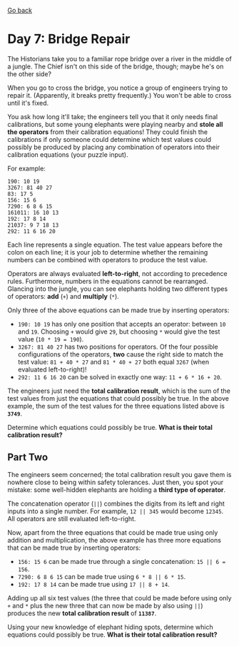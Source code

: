 [Go back](..%2FReadme.md)
# Day 7: Bridge Repair

The Historians take you to a familiar rope bridge over a river
in the middle of a jungle. The Chief isn't on this side 
of the bridge, though; maybe he's on the other side?

When you go to cross the bridge, you notice a group of 
engineers trying to repair it. (Apparently, it breaks 
pretty frequently.) You won't be able to cross until it's fixed.

You ask how long it'll take; the engineers tell you that
it only needs final calibrations, but some young elephants 
were playing nearby and **stole all the operators** from their 
calibration equations! They could finish the calibrations 
if only someone could determine which test values could
possibly be produced by placing any combination of operators 
into their calibration equations (your puzzle input).

For example:

```
190: 10 19
3267: 81 40 27
83: 17 5
156: 15 6
7290: 6 8 6 15
161011: 16 10 13
192: 17 8 14
21037: 9 7 18 13
292: 11 6 16 20
```

Each line represents a single equation. The test value appears
before the colon on each line; it is your job to determine
whether the remaining numbers can be combined with operators 
to produce the test value.

Operators are always evaluated **left-to-right**, not according to 
precedence rules. Furthermore, numbers in the equations cannot 
be rearranged. Glancing into the jungle, you can see elephants 
holding two different types of operators: 
**add** (`+`) and **multiply** (`*`).

Only three of the above equations can be made true by inserting operators:

- `190: 10 19` has only one position that accepts an operator: 
between `10` and `19`. Choosing `+` would give `29`, but choosing `*` would give the test value (`10 * 19 = 190`).
- `3267: 81 40 27` has two positions for operators. Of the 
four possible configurations of the operators, **two** cause the 
right side to match the test value: `81 + 40 * 27` 
and `81 * 40 + 27` both equal `3267` (when evaluated 
left-to-right)!
- `292: 11 6 16 20` can be solved in exactly one way: `11 + 6 * 16 + 20`.

The engineers just need the **total calibration result**, which is 
the sum of the test values from just the equations that 
could possibly be true. In the above example, the sum of 
the test values for the three equations listed above is **`3749`**.

Determine which equations could possibly
be true. **What is their total calibration result?**

## Part Two
The engineers seem concerned; the total calibration result 
you gave them is nowhere close to being within safety 
tolerances. Just then, you spot your mistake: some 
well-hidden elephants are holding a **third type of operator**.

The concatenation operator (`||`) combines the digits from
its left and right inputs into a single number. For 
example, `12 || 345` would become `12345`. All operators 
are still evaluated left-to-right.

Now, apart from the three equations that could be 
made true using only addition and multiplication,
the above example has three more equations that 
can be made true by inserting operators:

- `156: 15 6` can be made true through a single concatenation:
`15 || 6 = 156`.
- `7290: 6 8 6 15` can be made true using `6 * 8 || 6 * 15`.
- `192: 17 8 14` can be made true using `17 || 8 + 14`.

Adding up all six test values (the three that could be made 
before using only `+` and `*` plus the new three that can now
be made by also using `||`) produces the new **total calibration 
result** of **`11387`**.

Using your new knowledge of elephant hiding spots, determine 
which equations could possibly be true. **What is their total 
calibration result?**